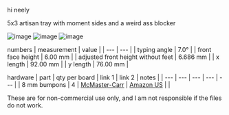 hi neely 

5x3 artisan tray with moment sides and a weird ass blocker

![image](https://user-images.githubusercontent.com/66137164/210161029-3d68b008-9e2f-4fbe-8cb8-6f1f462f219c.png)
![image](https://user-images.githubusercontent.com/66137164/210161038-b9af685f-ef07-46a1-a9e1-1f21ed7a7397.png)
![image](https://user-images.githubusercontent.com/66137164/210161049-32b0735c-bd0f-404c-945d-5900aebb01c5.png)

numbers
| measurement | value | 
| --- | --- |
| typing angle | 7.0° |
| front face height | 6.00 mm |
| adjusted front height without feet | 6.686 mm |
| x length | 92.00 mm | 
| y length | 76.00 mm | 

hardware
| part | qty per board | link 1 | link 2 | notes |
| --- | --- | --- | --- | --- | 
| 8 mm bumpons         | 4 | [McMaster-Carr](https://www.mcmaster.com/95495K65/)        | [Amazon US](https://www.amazon.com/gp/product/B01ACPT2LU)      | |

These are for non-commercial use only, and I am not responsible if the files do not work. 
